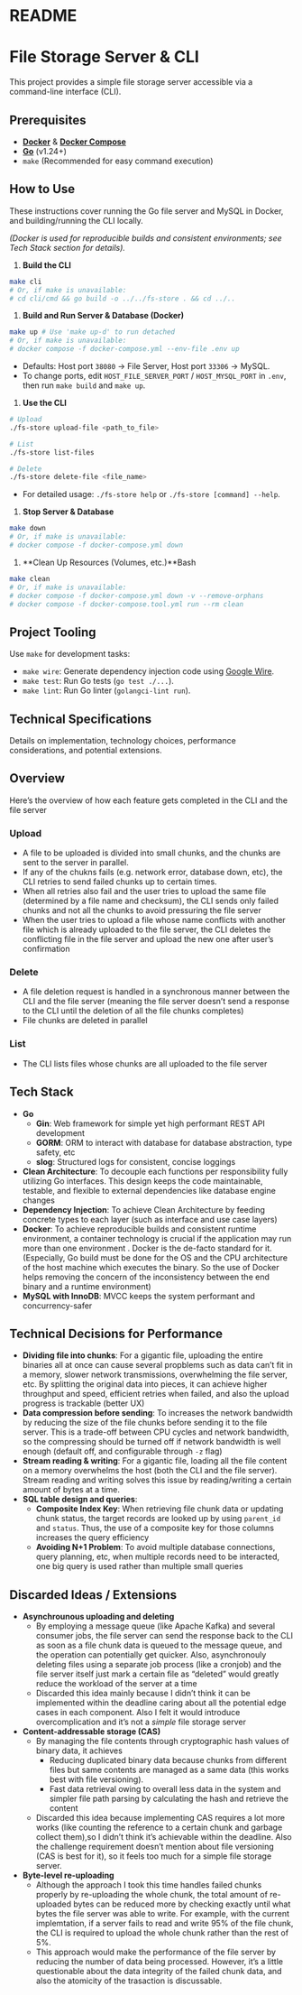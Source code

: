 
# README

# File Storage Server & CLI

This project provides a simple file storage server accessible via a command-line interface (CLI).

## Prerequisites

- [**Docker**](https://www.docker.com/) & [**Docker Compose**](https://docs.docker.com/compose/install/)
- [**Go**](https://go.dev/doc/install) (v1.24+)
- `make` (Recommended for easy command execution)

## How to Use

These instructions cover running the Go file server and MySQL in Docker, and building/running the CLI locally.

*(Docker is used for reproducible builds and consistent environments; see Tech Stack section for details).*

1. **Build the CLI**

```bash
make cli
# Or, if make is unavailable:
# cd cli/cmd && go build -o ../../fs-store . && cd ../..
```

1. **Build and Run Server & Database (Docker)**

```bash
make up # Use 'make up-d' to run detached
# Or, if make is unavailable:
# docker compose -f docker-compose.yml --env-file .env up
```

- Defaults: Host port `38080` -> File Server, Host port `33306` -> MySQL.
- To change ports, edit `HOST_FILE_SERVER_PORT` / `HOST_MYSQL_PORT` in `.env`, then run `make build` and `make up`.
1. **Use the CLI**

```bash
# Upload
./fs-store upload-file <path_to_file>

# List
./fs-store list-files

# Delete
./fs-store delete-file <file_name>
```

- For detailed usage: `./fs-store help` or `./fs-store [command] --help`.
1. **Stop Server & Database**

```bash
make down
# Or, if make is unavailable:
# docker compose -f docker-compose.yml down
```

1. **Clean Up Resources (Volumes, etc.)**Bash

```bash
make clean
# Or, if make is unavailable:
# docker compose -f docker-compose.yml down -v --remove-orphans
# docker compose -f docker-compose.tool.yml run --rm clean
```

## Project Tooling

Use `make` for development tasks:

- `make wire`: Generate dependency injection code using [Google Wire](https://github.com/google/wire).
- `make test`: Run Go tests (`go test ./...`).
- `make lint`: Run Go linter (`golangci-lint run`).

## Technical Specifications

Details on implementation, technology choices, performance considerations, and potential extensions.

## Overview

Here’s the overview of how each feature gets completed in the CLI and the file server

### Upload

- A file to be uploaded is divided into small chunks, and the chunks are sent to the server in parallel.
- If any of the chukns fails (e.g. network error, database down, etc), the CLI retries to send failed chunks up to certain times.
- When all retries also fail and the user tries to upload the same file (determined by a file name and checksum), the CLI sends only failed chunks and not all the chunks to avoid pressuring the file server
- When the user tries to upload a file whose name conflicts with another file which is already uploaded to the file server, the CLI deletes the conflicting file in the file server and upload the new one after user’s confirmation

### Delete

- A file deletion request is handled in a synchronous manner between the CLI and the file server (meaning the file server doesn’t send a response to the CLI until the deletion of all the file chunks completes)
- File chunks are deleted in parallel

### List

- The CLI lists files whose chunks are all uploaded to the file server

## Tech Stack

- **Go**
    - **Gin**: Web framework for simple yet high performant REST API development
    - **GORM**: ORM to interact with database for database abstraction, type safety, etc
    - **slog**: Structured logs for consistent, concise loggings
- **Clean Architecture**: To decouple each functions per responsibility fully utilizing Go interfaces. This design keeps the code maintainable, testable, and flexible to external dependencies like database engine changes
- **Dependency Injection**: To achieve Clean Architecture by feeding concrete types to each layer (such as interface and use case layers)
- **Docker**: To achieve reproducible builds and consistent runtime environment, a container technology is crucial if the application may run more than one environment . Docker is the de-facto standard for it. (Especially, Go build must be done for the OS and the CPU architecture of the host machine which executes the binary. So the use of Docker helps removing the concern of the inconsistency between the end binary and a runtime environment)
- **MySQL with InnoDB**: MVCC keeps the system performant and concurrency-safer

## Technical Decisions for Performance

- **Dividing file into chunks**: For a gigantic file, uploading the entire binaries all at once can cause several propblems such as data can’t fit in a memory, slower network transmissions, overwhelming the file server, etc. By splitting the original data into pieces, it can achieve higher throughput and speed, efficient retries when failed, and also the upload progress is trackable (better UX)
- **Data compression before sending**: To increases the network bandwidth by reducing the size of the file chunks before sending it to the file server. This is a trade-off between CPU cycles and network bandwidth, so the compressing should be turned off if network bandwidth is well enough (default off, and configurable through `-z` flag)
- **Stream reading & writing**: For a gigantic file, loading all the file content on a memory overwhelms the host (both the CLI and the file server). Stream reading and writing solves this issue by reading/writing a certain amount of bytes at a time.
- **SQL table design and queries**:
    - **Composite Index Key**: When retrieving file chunk data or updating chunk status, the target records are looked up by using `parent_id` and `status`. Thus, the use of a composite key for those columns increases the query efficiency
    - **Avoiding N+1 Problem**: To avoid multiple database connections, query planning, etc, when multiple records need to be interacted, one big query is used rather than multiple small queries

## Discarded Ideas / Extensions

- **Asynchrounous uploading and deleting**
    - By employing a message queue (like Apache Kafka) and several consumer jobs, the file server can send the response back to the CLI as soon as a file chunk data is queued to the message queue, and the operation can potentially get quicker. Also, asynchronouly deleting files using a separate job process (like a cronjob) and the file server itself just mark a certain file as “deleted” would greatly reduce the workload of the server at a time
    - Discarded this idea mainly because I didn’t think it can be implemented within the deadline caring about all the potential edge cases in each component. Also I felt it would introduce overcomplication and it’s not a *simple* file storage server
- **Content-addressable storage (CAS)**
    - By managing the file contents through cryptographic hash values of binary data, it achieves
        - Reducing duplicated binary data because chunks from different files but same contents are managed as a same data (this works best with file versioning).
        - Fast data retrieval owing to overall less data in the system and simpler file path parsing by calculating the hash and retrieve the content
    - Discarded this idea because implementing CAS requires a lot more works (like counting the reference to a certain chunk and garbage collect them),so I didn’t think it’s achievable within the deadline. Also the challenge requirement doesn’t mention about file versioning (CAS is best for it), so it feels too much for a simple file storage server.
- **Byte-level re-uploading**
    - Although the approach I took this time handles failed chunks properly by re-uploading the whole chunk, the total amount of re-uploaded bytes can be reduced more by checking exactly until what bytes the file server was able to write. For example, with the current implemtation, if a server fails to read and write 95% of the file chunk, the CLI is required to upload the whole chunk rather than the rest of 5%.
    - This approach would make the performance of the file server by reducing the number of data being processed. However, it’s a little questionable about the data integrity of the failed chunk data, and also the atomicity of the trasaction is discussable.